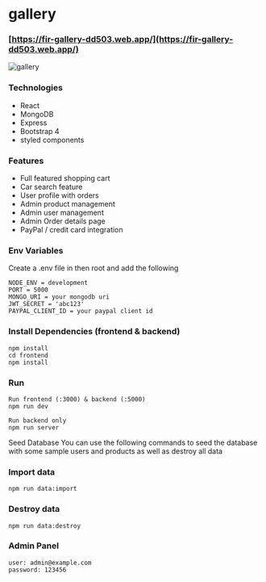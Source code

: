 # gallery

### [https://fir-gallery-dd503.web.app/](https://fir-gallery-dd503.web.app/)

![gallery](https://user-images.githubusercontent.com/40764780/142878993-88d09ccd-1f9e-433d-9bda-cda72f6da339.png)

### Technologies
- React
- MongoDB
- Express
- Bootstrap 4
- styled components

### Features

- Full featured shopping cart
- Car search feature
- User profile with orders
- Admin product management
- Admin user management
- Admin Order details page
- PayPal / credit card integration

### Env Variables
Create a .env file in then root and add the following

```
NODE_ENV = development
PORT = 5000
MONGO_URI = your mongodb uri
JWT_SECRET = 'abc123'
PAYPAL_CLIENT_ID = your paypal client id
```

### Install Dependencies (frontend & backend)
```
npm install
cd frontend
npm install
```
### Run
```
Run frontend (:3000) & backend (:5000)
npm run dev

Run backend only
npm run server
```

Seed Database
You can use the following commands to seed the database with some sample users and products as well as destroy all data

### Import data
```
npm run data:import
```

### Destroy data
```
npm run data:destroy
```
### Admin Panel
```
user: admin@example.com
password: 123456
```
